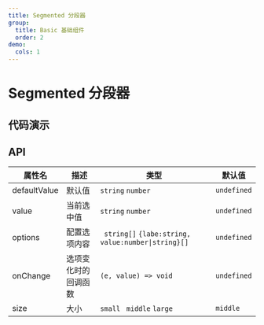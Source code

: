 ```yaml
---
title: Segmented 分段器
group:
  title: Basic 基础组件
  order: 2
demo:
  cols: 1
---
```


# Segmented 分段器

## 代码演示

<!-- prettier-ignore -->
<code src="./demos/basic/segmented/basic.tsx" ></code>

## API

| 属性名       | 描述                 | 类型                                                 | 默认值      |
| ------------ | -------------------- | ---------------------------------------------------- | ----------- |
| defaultValue | 默认值               | `string` `number`                                    | `undefined` |
| value        | 当前选中值           | `string` `number`                                    | `undefined` |
| options      | 配置选项内容         | ` string[]` `{labe:string, value:number\|string}[] ` | `undefined` |
| onChange     | 选项变化时的回调函数 | `(e, value) => void`                                 | `undefined` |
| size         | 大小                 | `small` ` middle` `large `                           | `middle`    |
